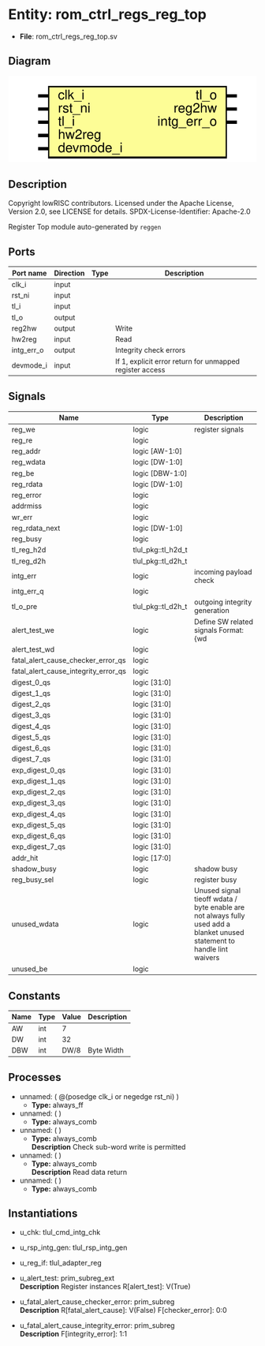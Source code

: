 # Entity: rom_ctrl_regs_reg_top

- **File**: rom_ctrl_regs_reg_top.sv
## Diagram

![Diagram](rom_ctrl_regs_reg_top.svg "Diagram")
## Description

 Copyright lowRISC contributors.
 Licensed under the Apache License, Version 2.0, see LICENSE for details.
 SPDX-License-Identifier: Apache-2.0

 Register Top module auto-generated by `reggen`

## Ports

| Port name  | Direction | Type | Description                                              |
| ---------- | --------- | ---- | -------------------------------------------------------- |
| clk_i      | input     |      |                                                          |
| rst_ni     | input     |      |                                                          |
| tl_i       | input     |      |                                                          |
| tl_o       | output    |      |                                                          |
| reg2hw     | output    |      | Write                                                    |
| hw2reg     | input     |      | Read                                                     |
| intg_err_o | output    |      |  Integrity check errors                                  |
| devmode_i  | input     |      | If 1, explicit error return for unmapped register access |
## Signals

| Name                                 | Type               | Description                                                                                                                  |
| ------------------------------------ | ------------------ | ---------------------------------------------------------------------------------------------------------------------------- |
| reg_we                               | logic              |  register signals                                                                                                            |
| reg_re                               | logic              |                                                                                                                              |
| reg_addr                             | logic [AW-1:0]     |                                                                                                                              |
| reg_wdata                            | logic [DW-1:0]     |                                                                                                                              |
| reg_be                               | logic [DBW-1:0]    |                                                                                                                              |
| reg_rdata                            | logic [DW-1:0]     |                                                                                                                              |
| reg_error                            | logic              |                                                                                                                              |
| addrmiss                             | logic              |                                                                                                                              |
| wr_err                               | logic              |                                                                                                                              |
| reg_rdata_next                       | logic [DW-1:0]     |                                                                                                                              |
| reg_busy                             | logic              |                                                                                                                              |
| tl_reg_h2d                           | tlul_pkg::tl_h2d_t |                                                                                                                              |
| tl_reg_d2h                           | tlul_pkg::tl_d2h_t |                                                                                                                              |
| intg_err                             | logic              |  incoming payload check                                                                                                      |
| intg_err_q                           | logic              |                                                                                                                              |
| tl_o_pre                             | tlul_pkg::tl_d2h_t |  outgoing integrity generation                                                                                               |
| alert_test_we                        | logic              |  Define SW related signals  Format: <reg>_<field>_{wd|we|qs}         or <reg>_{wd|we|qs} if field == 1 or 0                  |
| alert_test_wd                        | logic              |                                                                                                                              |
| fatal_alert_cause_checker_error_qs   | logic              |                                                                                                                              |
| fatal_alert_cause_integrity_error_qs | logic              |                                                                                                                              |
| digest_0_qs                          | logic [31:0]       |                                                                                                                              |
| digest_1_qs                          | logic [31:0]       |                                                                                                                              |
| digest_2_qs                          | logic [31:0]       |                                                                                                                              |
| digest_3_qs                          | logic [31:0]       |                                                                                                                              |
| digest_4_qs                          | logic [31:0]       |                                                                                                                              |
| digest_5_qs                          | logic [31:0]       |                                                                                                                              |
| digest_6_qs                          | logic [31:0]       |                                                                                                                              |
| digest_7_qs                          | logic [31:0]       |                                                                                                                              |
| exp_digest_0_qs                      | logic [31:0]       |                                                                                                                              |
| exp_digest_1_qs                      | logic [31:0]       |                                                                                                                              |
| exp_digest_2_qs                      | logic [31:0]       |                                                                                                                              |
| exp_digest_3_qs                      | logic [31:0]       |                                                                                                                              |
| exp_digest_4_qs                      | logic [31:0]       |                                                                                                                              |
| exp_digest_5_qs                      | logic [31:0]       |                                                                                                                              |
| exp_digest_6_qs                      | logic [31:0]       |                                                                                                                              |
| exp_digest_7_qs                      | logic [31:0]       |                                                                                                                              |
| addr_hit                             | logic [17:0]       |                                                                                                                              |
| shadow_busy                          | logic              |  shadow busy                                                                                                                 |
| reg_busy_sel                         | logic              |  register busy                                                                                                               |
| unused_wdata                         | logic              |  Unused signal tieoff  wdata / byte enable are not always fully used  add a blanket unused statement to handle lint waivers  |
| unused_be                            | logic              |                                                                                                                              |
## Constants

| Name | Type | Value | Description |
| ---- | ---- | ----- | ----------- |
| AW   | int  | 7     |             |
| DW   | int  | 32    |             |
| DBW  | int  | DW/8  | Byte Width  |
## Processes
- unnamed: ( @(posedge clk_i or negedge rst_ni) )
  - **Type:** always_ff
- unnamed: (  )
  - **Type:** always_comb
- unnamed: (  )
  - **Type:** always_comb
</br>**Description**
 Check sub-word write is permitted 
- unnamed: (  )
  - **Type:** always_comb
</br>**Description**
 Read data return 
- unnamed: (  )
  - **Type:** always_comb
## Instantiations

- u_chk: tlul_cmd_intg_chk
- u_rsp_intg_gen: tlul_rsp_intg_gen
- u_reg_if: tlul_adapter_reg
- u_alert_test: prim_subreg_ext
</br>**Description**
 Register instances
 R[alert_test]: V(True)

- u_fatal_alert_cause_checker_error: prim_subreg
</br>**Description**
 R[fatal_alert_cause]: V(False)
   F[checker_error]: 0:0

- u_fatal_alert_cause_integrity_error: prim_subreg
</br>**Description**
   F[integrity_error]: 1:1

